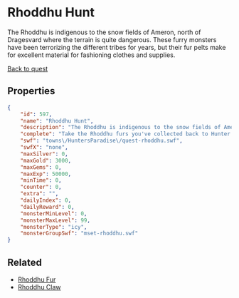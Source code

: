 # Rhoddhu Hunt

The Rhoddhu is indigenous to the snow fields of Ameron, north of Dragesvard where the terrain is quite dangerous. These furry monsters have been terrorizing the different tribes for years, but their fur pelts make for excellent material for fashioning clothes and supplies.

[Back to quest](../quests.md)

## Properties

```json
{
    "id": 597,
    "name": "Rhoddhu Hunt",
    "description": "The Rhoddhu is indigenous to the snow fields of Ameron, north of Dragesvard where the terrain is quite dangerous. These furry monsters have been terrorizing the different tribes for years, but their fur pelts make for excellent material for fashioning clothes and supplies.",
    "complete": "Take the Rhoddhu furs you've collected back to Hunter's Paradise for your reward.",
    "swf": "towns\/HuntersParadise\/quest-rhoddhu.swf",
    "swfX": "none",
    "maxSilver": 0,
    "maxGold": 3000,
    "maxGems": 0,
    "maxExp": 50000,
    "minTime": 0,
    "counter": 0,
    "extra": "",
    "dailyIndex": 0,
    "dailyReward": 0,
    "monsterMinLevel": 0,
    "monsterMaxLevel": 99,
    "monsterType": "icy",
    "monsterGroupSwf": "mset-rhoddhu.swf"
}
```

## Related

- [Rhoddhu Fur](../items/3733-rhoddhu-fur.md)
- [Rhoddhu Claw](../items/3734-rhoddhu-claw.md)

